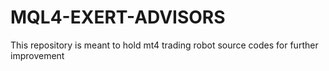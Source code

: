 # MQL4-EXERT-ADVISORS
This repository is meant to hold mt4 trading robot source codes for further improvement
